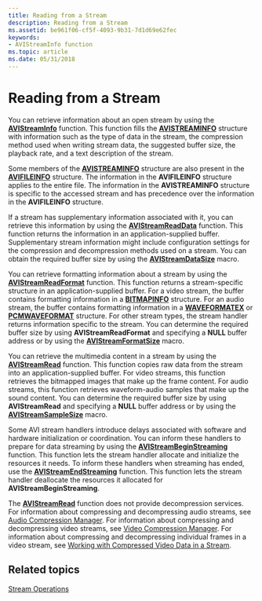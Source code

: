 ```yaml
---
title: Reading from a Stream
description: Reading from a Stream
ms.assetid: be961f06-cf5f-4093-9b31-7d1d69e62fec
keywords:
- AVIStreamInfo function
ms.topic: article
ms.date: 05/31/2018
---
```


# Reading from a Stream

You can retrieve information about an open stream by using the [**AVIStreamInfo**](/windows/desktop/api/Vfw/nf-vfw-avistreaminfoa) function. This function fills the [**AVISTREAMINFO**](/windows/desktop/api/Vfw/ns-vfw-avistreaminfoa) structure with information such as the type of data in the stream, the compression method used when writing stream data, the suggested buffer size, the playback rate, and a text description of the stream.

Some members of the [**AVISTREAMINFO**](/windows/desktop/api/Vfw/ns-vfw-avistreaminfoa) structure are also present in the [**AVIFILEINFO**](/windows/desktop/api/Vfw/ns-vfw-avifileinfoa) structure. The information in the **AVIFILEINFO** structure applies to the entire file. The information in the **AVISTREAMINFO** structure is specific to the accessed stream and has precedence over the information in the **AVIFILEINFO** structure.

If a stream has supplementary information associated with it, you can retrieve this information by using the [**AVIStreamReadData**](/windows/desktop/api/Vfw/nf-vfw-avistreamreaddata) function. This function returns the information in an application-supplied buffer. Supplementary stream information might include configuration settings for the compression and decompression methods used on a stream. You can obtain the required buffer size by using the [**AVIStreamDataSize**](/windows/desktop/api/Vfw/nf-vfw-avistreamdatasize) macro.

You can retrieve formatting information about a stream by using the [**AVIStreamReadFormat**](/windows/desktop/api/Vfw/nf-vfw-avistreamreadformat) function. This function returns a stream-specific structure in an application-supplied buffer. For a video stream, the buffer contains formatting information in a [**BITMAPINFO**](https://docs.microsoft.com/windows/win32/api/wingdi/ns-wingdi-bitmapinfo) structure. For an audio stream, the buffer contains formatting information in a [**WAVEFORMATEX**](https://msdn.microsoft.com/en-us/library/Dd757713(v=VS.85).aspx) or [**PCMWAVEFORMAT**](https://msdn.microsoft.com/en-us/library/Dd743663(v=VS.85).aspx) structure. For other stream types, the stream handler returns information specific to the stream. You can determine the required buffer size by using **AVIStreamReadFormat** and specifying a **NULL** buffer address or by using the [**AVIStreamFormatSize**](/windows/desktop/api/Vfw/nf-vfw-avistreamformatsize) macro.

You can retrieve the multimedia content in a stream by using the [**AVIStreamRead**](/windows/desktop/api/Vfw/nf-vfw-avistreamread) function. This function copies raw data from the stream into an application-supplied buffer. For video streams, this function retrieves the bitmapped images that make up the frame content. For audio streams, this function retrieves waveform-audio samples that make up the sound content. You can determine the required buffer size by using **AVIStreamRead** and specifying a **NULL** buffer address or by using the [**AVIStreamSampleSize**](/windows/desktop/api/Vfw/nf-vfw-avistreamsamplesize) macro.

Some AVI stream handlers introduce delays associated with software and hardware initialization or coordination. You can inform these handlers to prepare for data streaming by using the [**AVIStreamBeginStreaming**](/windows/desktop/api/Vfw/nf-vfw-avistreambeginstreaming) function. This function lets the stream handler allocate and initialize the resources it needs. To inform these handlers when streaming has ended, use the [**AVIStreamEndStreaming**](/windows/desktop/api/Vfw/nf-vfw-avistreamendstreaming) function. This function lets the stream handler deallocate the resources it allocated for **AVIStreamBeginStreaming**.

The [**AVIStreamRead**](/windows/desktop/api/Vfw/nf-vfw-avistreamread) function does not provide decompression services. For information about compressing and decompressing audio streams, see [Audio Compression Manager](audio-compression-manager.md). For information about compressing and decompressing video streams, see [Video Compression Manager](video-compression-manager.md). For information about compressing and decompressing individual frames in a video stream, see [Working with Compressed Video Data in a Stream](working-with-compressed-video-data-in-a-stream.md).

## Related topics

<dl> <dt>

[Stream Operations](stream-operations.md)
</dt> </dl>

 

 




